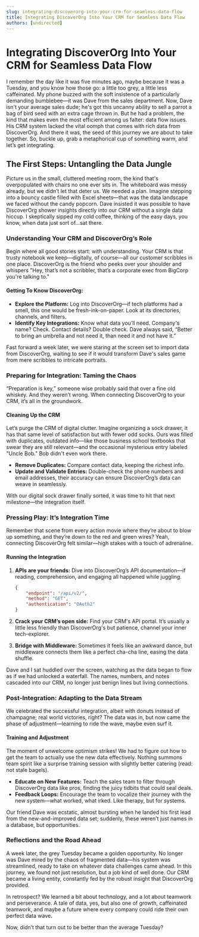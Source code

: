```yaml
---
slug: integrating-discoverorg-into-your-crm-for-seamless-data-flow
title: Integrating DiscoverOrg Into Your CRM for Seamless Data Flow
authors: [undirected]
---
```



# Integrating DiscoverOrg Into Your CRM for Seamless Data Flow

I remember the day like it was five minutes ago, maybe because it was a Tuesday, and you know how those go: a little too grey, a little less caffeinated. My phone buzzed with the soft insistence of a particularly demanding bumblebee—it was Dave from the sales department. Now, Dave isn't your average sales dude; he's got this uncanny ability to sell a parrot a bag of bird seed with an extra cage thrown in. But he had a problem, the kind that makes even the most efficient among us falter: data flow issues. His CRM system lacked the vital oomph that comes with rich data from DiscoverOrg. And there it was, the seed of this journey we are about to take together. So, buckle up, grab a metaphorical cup of something warm, and let’s get integrating.

## The First Steps: Untangling the Data Jungle

Picture us in the small, cluttered meeting room, the kind that's overpopulated with chairs no one ever sits in. The whiteboard was messy already, but we didn’t let that deter us. We needed a plan. Imagine stepping into a bouncy castle filled with Excel sheets—that was the data landscape we faced without the candy popcorn. Dave insisted it was possible to have DiscoverOrg shower insights directly into our CRM without a single data hiccup. I skeptically sipped my cold coffee, thinking of the easy days, you know, when data just sort of...sat there.

### **Understanding Your CRM and DiscoverOrg’s Role**

Begin where all good stories start: with understanding. Your CRM is that trusty notebook we keep—digitally, of course—all our customer scribbles in one place. DiscoverOrg is the friend who peeks over your shoulder and whispers "Hey, that’s not a scribbler, that’s a corporate exec from BigCorp you're talking to." 

#### Getting To Know DiscoverOrg:

* **Explore the Platform:** Log into DiscoverOrg—if tech platforms had a smell, this one would be fresh-ink-on-paper. Look at its directories, channels, and filters.
* **Identify Key Integrations:** Know what data you’ll need. Company's name? Check. Contact details? Double check. Dave always said, “Better to bring an umbrella and not need it, than need it and not have it.” 

Fast forward a week later, we were staring at the screen set to import data from DiscoverOrg, waiting to see if it would transform Dave's sales game from mere scribbles to intricate portraits.

### **Preparing for Integration: Taming the Chaos**

“Preparation is key,” someone wise probably said that over a fine old whiskey. And they weren’t wrong. When connecting DiscoverOrg to your CRM, it’s all in the groundwork.

#### **Cleaning Up the CRM**

Let’s purge the CRM of digital clutter. Imagine organizing a sock drawer, it has that same level of satisfaction but with fewer odd socks. Ours was filled with duplicates, outdated info—like those business school textbooks that swear they are still relevant—and the occasional mysterious entry labeled "Uncle Bob." Bob didn't even work there.

* **Remove Duplicates:** Compare contact data, keeping the richest info.
* **Update and Validate Entries:** Double-check the phone numbers and email addresses, their accuracy can ensure DiscoverOrg’s data can weave in seamlessly.

With our digital sock drawer finally sorted, it was time to hit that next milestone—the integration itself.

### **Pressing Play: It’s Integration Time**

Remember that scene from every action movie where they’re about to blow up something, and they’re down to the red and green wires? Yeah, connecting DiscoverOrg felt similar—high stakes with a touch of adrenaline.

#### **Running the Integration**

1. **APIs are your friends:** Dive into DiscoverOrg’s API documentation—if reading, comprehension, and engaging all happened while juggling.
   
   ```json
   {
       "endpoint": "/api/v2/",
       "method": "GET",
       "authentication": "OAuth2"
   }
   ```

2. **Crack your CRM’s open side:** Find your CRM's API portal. It’s usually a little less friendly than DiscoverOrg's but patience, channel your inner tech-explorer.
   
3. **Bridge with Middleware:** Sometimes it feels like an awkward dance, but middleware connects them like a perfect cha-cha line, easing the data shuffle.

Dave and I sat huddled over the screen, watching as the data began to flow as if we had unlocked a waterfall. The names, numbers, and notes cascaded into our CRM, no longer just benign lines but living connections.

### **Post-Integration: Adapting to the Data Stream**

We celebrated the successful integration, albeit with donuts instead of champagne; real world victories, right? The data was in, but now came the phase of adjustment—learning to ride the wave, maybe even surf it.

#### **Training and Adjustment**

The moment of unwelcome optimism strikes! We had to figure out how to get the team to actually use the new data effectively. Nothing summons team spirit like a surprise training session with slightly better catering (read: not stale bagels).

* **Educate on New Features:** Teach the sales team to filter through DiscoverOrg data like pros, finding the juicy tidbits that could seal deals.
* **Feedback Loops:** Encourage the team to vocalize their journey with the new system—what worked, what irked. Like therapy, but for systems.

Our friend Dave was ecstatic, almost bursting when he landed his first lead from the new-and-improved data set; suddenly, these weren’t just names in a database, but opportunities.

### **Reflections and the Road Ahead**

A week later, the grey Tuesday became a golden opportunity. No longer was Dave mired by the chaos of fragmented data—his system was streamlined, ready to take on whatever data challenges came ahead. In this journey, we found not just resolution, but a job kind of well done. Our CRM became a living entity, constantly fed by the robust insight that DiscoverOrg provided.

In retrospect? We learned a bit about technology, and a lot about teamwork and perseverance. A tale of data, yes, but also one of growth, caffeinated teamwork, and maybe a future where every company could ride their own perfect data wave.

Now, didn’t that turn out to be better than the average Tuesday?
